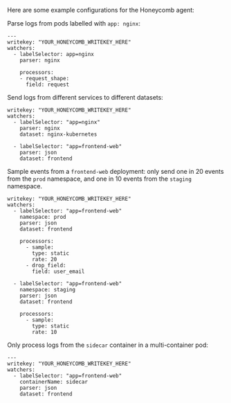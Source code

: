 Here are some example configurations for the Honeycomb agent:


Parse logs from pods labelled with `app: nginx`:
```
---
writekey: "YOUR_HONEYCOMB_WRITEKEY_HERE"
watchers:
  - labelSelector: app=nginx
    parser: nginx

    processors:
    - request_shape:
      field: request
```

Send logs from different services to different datasets:
```
writekey: "YOUR_HONEYCOMB_WRITEKEY_HERE"
watchers:
  - labelSelector: "app=nginx"
    parser: nginx
    dataset: nginx-kubernetes

  - labelSelector: "app=frontend-web"
    parser: json
    dataset: frontend
```


Sample events from a `frontend-web` deployment: only send one in 20 events from
the `prod` namespace, and one in 10 events from the `staging` namespace.
```
writekey: "YOUR_HONEYCOMB_WRITEKEY_HERE"
watchers:
  - labelSelector: "app=frontend-web"
    namespace: prod
    parser: json
    dataset: frontend

    processors:
      - sample:
        type: static
        rate: 20
      - drop_field:
        field: user_email

  - labelSelector: "app=frontend-web"
    namespace: staging
    parser: json
    dataset: frontend

    processors:
      - sample:
        type: static
        rate: 10
```

Only process logs from the `sidecar` container in a multi-container pod:
```
---
writekey: "YOUR_HONEYCOMB_WRITEKEY_HERE"
watchers:
  - labelSelector: "app=frontend-web"
    containerName: sidecar
    parser: json
    dataset: frontend
```
